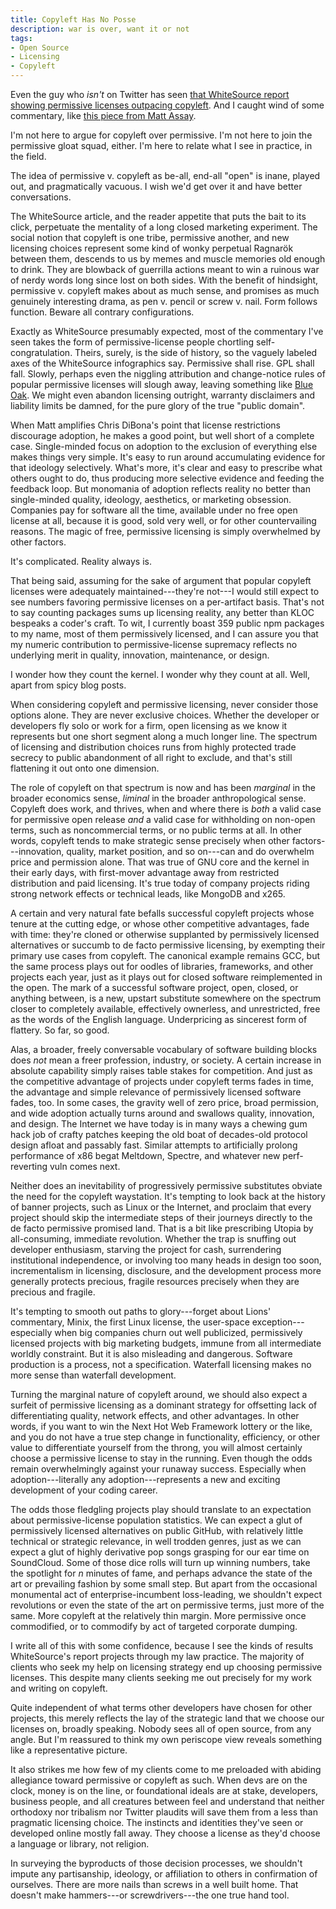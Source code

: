 ```yaml
---
title: Copyleft Has No Posse
description: war is over, want it or not
tags:
- Open Source
- Licensing
- Copyleft
---
```


Even the guy who _isn't_ on Twitter has seen [that WhiteSource report showing permissive licenses outpacing copyleft](https://resources.whitesourcesoftware.com/blog-whitesource/top-open-source-licenses-trends-and-predictions).  And I caught wind of some commentary, like [this piece from Matt Assay](https://www.techrepublic.com/article/digging-into-the-boom-in-permissive-open-source-licensing/).

I'm not here to argue for copyleft over permissive.  I'm not here to join the permissive gloat squad, either.  I'm here to relate what I see in practice, in the field.

The idea of permissive v. copyleft as be-all, end-all "open" is inane, played out, and pragmatically vacuous.  I wish we'd get over it and have better conversations.

The WhiteSource article, and the reader appetite that puts the bait to its click, perpetuate the mentality of a long closed marketing experiment.  The social notion that copyleft is one tribe, permissive another, and new licensing choices represent some kind of wonky perpetual Ragnarök between them, descends to us by memes and muscle memories old enough to drink.  They are blowback of guerrilla actions meant to win a ruinous war of nerdy words long since lost on both sides.  With the benefit of hindsight, permissive v. copyleft makes about as much sense, and promises as much genuinely interesting drama, as pen v. pencil or screw v. nail.  Form follows function.  Beware all contrary configurations.

Exactly as WhiteSource presumably expected, most of the commentary I've seen takes the form of permissive-license people chortling self-congratulation.  Theirs, surely, is the side of history, so the vaguely labeled axes of the WhiteSource infographics say.  Permissive shall rise.  GPL shall fall.  Slowly, perhaps even the niggling attribution and change-notice rules of popular permissive licenses will slough away, leaving something like [Blue Oak](https://blueoakcouncil.org/license/1.0.0).  We might even abandon licensing outright, warranty disclaimers and liability limits be damned, for the pure glory of the true "public domain".

When Matt amplifies Chris DiBona's point that license restrictions discourage adoption, he makes a good point, but well short of a complete case.  Single-minded focus on adoption to the exclusion of everything else makes things very simple.  It's easy to run around accumulating evidence for that ideology selectively.  What's more, it's clear and easy to prescribe what others ought to do, thus producing more selective evidence and feeding the feedback loop.  But monomania of adoption reflects reality no better than single-minded quality, ideology, aesthetics, or marketing obsession.  Companies pay for software all the time, available under no free open license at all, because it is good, sold very well, or for other countervailing reasons.  The magic of free, permissive licensing is simply overwhelmed by other factors.

It's complicated.  Reality always is.

That being said, assuming for the sake of argument that popular copyleft licenses were adequately maintained---they're not---I would still expect to see numbers favoring permissive licenses on a per-artifact basis.  That's not to say counting packages sums up licensing reality, any better than KLOC bespeaks a coder's craft.  To wit, I currently boast 359 public npm packages to my name, most of them permissively licensed, and I can assure you that my numeric contribution to permissive-license supremacy reflects no underlying merit in quality, innovation, maintenance, or design.

I wonder how they count the kernel.  I wonder why they count at all.  Well, apart from spicy blog posts.

When considering copyleft and permissive licensing, never consider those options alone.  They are never exclusive choices.  Whether the developer or developers fly solo or work for a firm, open licensing as we know it represents but one short segment along a much longer line.  The spectrum of licensing and distribution choices runs from highly protected trade secrecy to public abandonment of all right to exclude, and that's still flattening it out onto one dimension.

The role of copyleft on that spectrum is now and has been _marginal_ in the broader economics sense, _liminal_ in the broader anthropological sense.  Copyleft does work, and thrives, when and where there is _both_ a valid case for permissive open release _and_ a valid case for withholding on non-open terms, such as noncommercial terms, or no public terms at all.  In other words, copyleft tends to make strategic sense precisely when other factors---innovation, quality, market position, and so on---can and do overwhelm price and permission alone.  That was true of GNU core and the kernel in their early days, with first-mover advantage away from restricted distribution and paid licensing.  It's true today of company projects riding strong network effects or technical leads, like MongoDB and x265.

A certain and very natural fate befalls successful copyleft projects whose tenure at the cutting edge, or whose other competitive advantages, fade with time: they're cloned or otherwise supplanted by permissively licensed alternatives or succumb to de facto permissive licensing, by exempting their primary use cases from copyleft.  The canonical example remains GCC, but the same process plays out for oodles of libraries, frameworks, and other projects each year, just as it plays out for closed software reimplemented in the open.  The mark of a successful software project, open, closed, or anything between, is a new, upstart substitute somewhere on the spectrum closer to completely available, effectively ownerless, and unrestricted, free as the words of the English language.  Underpricing as sincerest form of flattery.  So far, so good.

Alas, a broader, freely conversable vocabulary of software building blocks does _not_ mean a freer profession, industry, or society.  A certain increase in absolute capability simply raises table stakes for competition.  And just as the competitive advantage of projects under copyleft terms fades in time, the advantage and simple relevance of permissively licensed software fades, too.  In some cases, the gravity well of zero price, broad permission, and wide adoption actually turns around and swallows quality, innovation, and design.  The Internet we have today is in many ways a chewing gum hack job of crafty patches keeping the old boat of decades-old protocol design afloat and passably fast.  Similar attempts to artificially prolong performance of x86 begat Meltdown, Spectre, and whatever new perf-reverting vuln comes next.

Neither does an inevitability of progressively permissive substitutes obviate the need for the copyleft waystation.  It's tempting to look back at the history of banner projects, such as Linux or the Internet, and proclaim that every project should skip the intermediate steps of their journeys directly to the de facto permissive promised land.  That is a bit like prescribing Utopia by all-consuming, immediate revolution.  Whether the trap is snuffing out developer enthusiasm, starving the project for cash, surrendering institutional independence, or involving too many heads in design too soon, incrementalism in licensing, disclosure, and the development process more generally protects precious, fragile resources precisely when they are precious and fragile.

It's tempting to smooth out paths to glory---forget about Lions' commentary, Minix, the first Linux license, the user-space exception---especially when big companies churn out well publicized, permissively licensed projects with big marketing budgets, immune from all intermediate worldly constraint.  But it is also misleading and dangerous.  Software production is a process, not a specification.  Waterfall licensing makes no more sense than waterfall development.

Turning the marginal nature of copyleft around, we should also expect a surfeit of permissive licensing as a dominant strategy for offsetting lack of differentiating quality, network effects, and other advantages.  In other words, if you want to win the Next Hot Web Framework lottery or the like, and you do not have a true step change in functionality, efficiency, or other value to differentiate yourself from the throng, you will almost certainly choose a permissive license to stay in the running.  Even though the odds remain overwhelmingly against your runaway success.  Especially when adoption---literally any adoption---represents a new and exciting development of your coding career.

The odds those fledgling projects play should translate to an expectation about permissive-license population statistics.  We can expect a glut of permissively licensed alternatives on public GitHub, with relatively little technical or strategic relevance, in well trodden genres, just as we can expect a glut of highly derivative pop songs grasping for our ear time on SoundCloud.  Some of those dice rolls will turn up winning numbers, take the spotlight for _n_ minutes of fame, and perhaps advance the state of the art or prevailing fashion by some small step.  But apart from the occasional monumental act of enterprise-incumbent loss-leading, we shouldn't expect revolutions or even the state of the art on permissive terms, just more of the same.  More copyleft at the relatively thin margin.  More permissive once commodified, or to commodify by act of targeted corporate dumping.

I write all of this with some confidence, because I see the kinds of results WhiteSource's report projects through my law practice.  The majority of clients who seek my help on licensing strategy end up choosing permissive licenses.  This despite many clients seeking me out precisely for my work and writing on copyleft.

Quite independent of what terms other developers have chosen for other projects, this merely reflects the lay of the strategic land that we choose our licenses on, broadly speaking.  Nobody sees all of open source, from any angle.  But I'm reassured to think my own periscope view reveals something like a representative picture.

It also strikes me how few of my clients come to me preloaded with abiding allegiance toward permissive or copyleft as such.  When devs are on the clock, money is on the line, or foundational ideals are at stake, developers, business people, and all creatures between feel and understand that neither orthodoxy nor tribalism nor Twitter plaudits will save them from a less than pragmatic licensing choice.  The instincts and identities they've seen or developed online mostly fall away.  They choose a license as they'd choose a language or library, not religion.

In surveying the byproducts of those decision processes, we shouldn't impute any partisanship, ideology, or affiliation to others in confirmation of ourselves.  There are more nails than screws in a well built home.  That doesn't make hammers---or screwdrivers---the one true hand tool.
